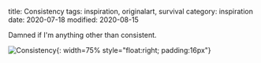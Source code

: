 title: Consistency
tags: inspiration, originalart, survival
category: inspiration
date: 2020-07-18
modified: 2020-08-15

Damned if I'm anything other than consistent.

![Consistency]({static}/images/IMG_2219.PNG){: width=75% style="float:right; padding:16px"}    

